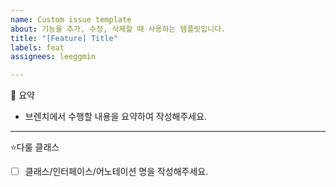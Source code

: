 ```yaml
---
name: Custom issue template
about: 기능을 추가, 수정, 삭제할 때 사용하는 템플릿입니다.
title: "[Feature] Title"
labels: feat
assignees: leeggmin

---
```


📘 요약
* 브렌치에서 수행할 내용을 요약하여 작성해주세요.

----
⭐다룰 클래스
- [ ] 클래스/인터페이스/어노테이션 명을 작성해주세요.
